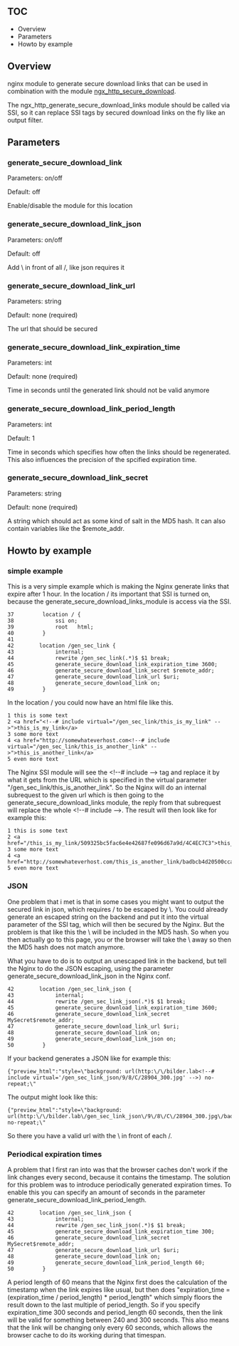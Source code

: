 ## TOC ##

* Overview
* Parameters
* Howto by example

## Overview ##

nginx module to generate secure download links that can be used in combination with the module [ngx_http_secure_download](http://wiki.nginx.org/NginxHttpSecureDownload "ngx_http_secure_download"). 

The ngx_http_generate_secure_download_links module should be called via SSI, so it can replace SSI tags by secured download links on the fly like an output filter.

## Parameters ##

### generate_secure_download_link ###

Parameters: on/off

Default: off

Enable/disable the module for this location

### generate_secure_download_link_json ###

Parameters: on/off

Default: off

Add \ in front of all /, like json requires it

### generate_secure_download_link_url ###

Parameters: string

Default: none \(required\)

The url that should be secured

### generate_secure_download_link_expiration_time ###

Parameters: int

Default: none \(required\)

Time in seconds until the generated link should not be valid anymore

### generate_secure_download_link_period_length ###

Parameters: int

Default: 1

Time in seconds which specifies how often the links should be regenerated. This also influences the precision of the spcified expiration time.

### generate_secure_download_link_secret ###

Parameters: string

Default: none \(required\)

A string which should act as some kind of salt in the MD5 hash. It can also contain variables like the $remote_addr.

## Howto by example ##

### simple example ###

This is a very simple example which is making the Nginx generate links that expire after 1 hour. In the location / its important that SSI is turned on, because the generate_secure_download_links_module is access via the SSI. 

	37         location / {
	38             ssi on;
	39             root   html;
	40         }
	41 
	42        location /gen_sec_link {
	43             internal;
	44             rewrite /gen_sec_link(.*)$ $1 break;
	45             generate_secure_download_link_expiration_time 3600;
	46             generate_secure_download_link_secret $remote_addr;
	47             generate_secure_download_link_url $uri;
	48             generate_secure_download_link on;
	49         }

In the location / you could now have an html file like this.

	1 this is some text
	2 <a href="<!--# include virtual="/gen_sec_link/this_is_my_link" -->">this_is_my_link</a>
	3 some more text
	4 <a href="http://somewhateverhost.com<!--# include virtual="/gen_sec_link/this_is_another_link" -->">this_is_another_link</a>
	5 even more text

The Nginx SSI module will see the \<!\-\-\# include \-\-\> tag and replace it by what it gets from the URL which is specified in the virtual parameter "/gen_sec_link/this_is_another_link". So the Nginx will do an internal subrequest to the given url which is then going to the generate_secure_download_links module, the reply from that subrequest will replace the whole \<!\-\-\# include \-\-\>. The result will then look like for example this:

	1 this is some text
	2 <a href="/this_is_my_link/509325bc5fac6e4e42687fe096d67a9d/4C4EC7C3">this_is_my_link</a>
	3 some more text
	4 <a href="http://somewhateverhost.com/this_is_another_link/badbcb4d20500cca464c609da41001b2/4C4EC7C3">this_is_another_link</a>
	5 even more text

### JSON ###

One problem that i met is that in some cases you might want to output the secured link in json, which requires / to be escaped by \\. You could already generate an escaped string on the backend and put it into the virtual parameter of the SSI tag, which will then be secured by the Nginx. But the problem is that like this the \\ will be included in the MD5 hash. So when you then actually go to this page, you or the browser will take the \\ away so then the MD5 hash does not match anymore. 

What you have to do is to output an unescaped link in the backend, but tell the Nginx to do the JSON escaping, using the parameter generate_secure_download_link_json in the Nginx conf.

	42        location /gen_sec_link_json {
	43             internal;
	44             rewrite /gen_sec_link_json(.*)$ $1 break;
	45             generate_secure_download_link_expiration_time 3600;
	46             generate_secure_download_link_secret MySecret$remote_addr;
	47             generate_secure_download_link_url $uri;
	48             generate_secure_download_link on;
	49             generate_secure_download_link_json on;
	50         }

If your backend generates a JSON like for example this:

	{"preview_html":"style=\"background: url(http:\/\/bilder.lab<!--# include virtual='/gen_sec_link_json/9/8/C/28904_300.jpg' -->) no-repeat;\"

The output might look like this:

	{"preview_html":"style=\"background: url(http:\/\/bilder.lab\/gen_sec_link_json\/9\/8\/C\/28904_300.jpg\/badbcb4d20500cca464c609da41001b2\/4C4EC7C3) no-repeat;\"

So there you have a valid url with the \\ in front of each /.

### Periodical expiration times ###

A problem that I first ran into was that the browser caches don't work if the link changes every second, because it contains the timestamp. The solution for this problem was to introduce periodically generated expiration times. To enable this you can specify an amount of seconds in the parameter generate_secure_download_link_period_length.

	42        location /gen_sec_link_json {
	43             internal;
	44             rewrite /gen_sec_link_json(.*)$ $1 break;
	45             generate_secure_download_link_expiration_time 300;
	46             generate_secure_download_link_secret MySecret$remote_addr;
	47             generate_secure_download_link_url $uri;
	48             generate_secure_download_link on;
	49             generate_secure_download_link_period_length 60;
	50         }

A period length of 60 means that the Nginx first does the calculation of the timestamp when the link expires like usual, but then does "expiration_time = (expiration_time / period_length) * period_length" which simply floors the result down to the last multiple of period_length. So if you specify expiration_time 300 seconds and period_length 60 seconds, then the link will be valid for something between 240 and 300 seconds. This also means that the link will be changing only every 60 seconds, which allows the browser cache to do its working during that timespan.